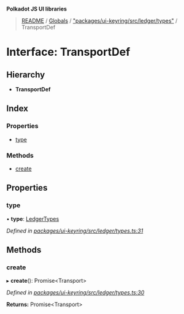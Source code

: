 **Polkadot JS UI libraries**

> [README](../README.md) / [Globals](../globals.md) / ["packages/ui-keyring/src/ledger/types"](../modules/_packages_ui_keyring_src_ledger_types_.md) / TransportDef

# Interface: TransportDef

## Hierarchy

* **TransportDef**

## Index

### Properties

* [type](_packages_ui_keyring_src_ledger_types_.transportdef.md#type)

### Methods

* [create](_packages_ui_keyring_src_ledger_types_.transportdef.md#create)

## Properties

### type

•  **type**: [LedgerTypes](../modules/_packages_ui_keyring_src_ledger_types_.md#ledgertypes)

*Defined in [packages/ui-keyring/src/ledger/types.ts:31](https://github.com/polkadot-js/ui/blob/fea7424a/packages/ui-keyring/src/ledger/types.ts#L31)*

## Methods

### create

▸ **create**(): Promise\<Transport>

*Defined in [packages/ui-keyring/src/ledger/types.ts:30](https://github.com/polkadot-js/ui/blob/fea7424a/packages/ui-keyring/src/ledger/types.ts#L30)*

**Returns:** Promise\<Transport>
